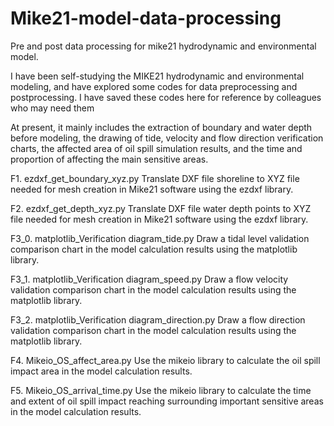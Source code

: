 # Mike21-model-data-processing
Pre and post data processing for mike21 hydrodynamic and environmental model.

I have been self-studying the MIKE21 hydrodynamic and environmental modeling, and have explored some codes for data preprocessing and postprocessing. I have saved these codes here for reference by colleagues who may need them

At present, it mainly includes the extraction of boundary and water depth before modeling, the drawing of tide, velocity and flow direction verification charts, the affected area of oil spill simulation results, and the time and proportion of affecting the main sensitive areas.


F1. ezdxf_get_boundary_xyz.py
Translate DXF file shoreline to XYZ file needed for mesh creation in Mike21 software using the ezdxf library.

F2. ezdxf_get_depth_xyz.py
Translate DXF file water depth points to XYZ file needed for mesh creation in Mike21 software using the ezdxf library.

F3_0. matplotlib_Verification diagram_tide.py
Draw a tidal level validation comparison chart in the model calculation results using the matplotlib library.

F3_1. matplotlib_Verification diagram_speed.py
Draw a flow velocity validation comparison chart in the model calculation results using the matplotlib library.

F3_2. matplotlib_Verification diagram_direction.py
Draw a flow direction validation comparison chart in the model calculation results using the matplotlib library.

F4. Mikeio_OS_affect_area.py
Use the mikeio library to calculate the oil spill impact area in the model calculation results.

F5. Mikeio_OS_arrival_time.py
Use the mikeio library to calculate the time and extent of oil spill impact reaching surrounding important sensitive areas in the model calculation results.
